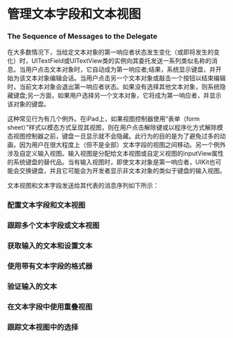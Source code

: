 # 管理文本字段和文本视图

### The Sequence of Messages to the Delegate

在大多数情况下，当给定文本对象的第一响应者状态发生变化（或即将发生的变化）时，UITextField或UITextView类的实例向其委托发送一系列类似名称的消息。当用户点击文本对象时，它自动成为第一响应者;结果，系统显示键盘，并开始为该文本对象编辑会话。当用户点击另一个文本对象或敲击一个按钮以结束编辑时，当前文本对象会退出第一响应者状态。如果没有选择其他文本对象，则系统隐藏键盘;另一方面，如果用户选择另一个文本对象，它将成为第一响应者，并显示该对象的键盘。

这种常见行为有几个例外。在iPad上，如果视图控制器使用“表单（form sheet）”样式以模态方式呈现其视图，则在用户点击解除键或以程序化方式解除模态视图控制器之前，键盘一旦显示就不会隐藏。此行为的目的是为了避免过多的动画，因为用户在很大程度上（但不是全部）文本字段的视图之间移动。另一个例外涉及自定义输入视图。输入视图是分配给文本视图或自定义视图的inputView属性的系统键盘的替代品。当有输入视图时，即使文本对象是第一响应者，UIKit也可能会交换键盘，并且它可能会为开发者显示非文本对象的类似于键盘的输入视图。

文本视图和文本字段发送给其代表的消息序列如下所示：

### 配置文本字段和文本视图

### 跟踪多个文本字段或文本视图

### 获取输入的文本和设置文本

### 使用带有文本字段的格式器

### 验证输入的文本

### 在文本字段中使用重叠视图

### 跟踪文本视图中的选择



